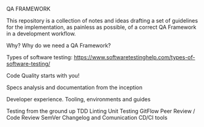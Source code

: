 QA FRAMEWORK

This repository is a collection of notes and ideas drafting a set of guidelines for the implementation, as painless as possible, of a correct QA Framework in a development workflow.

Why?
Why do we need a QA Framework?

Types of software testing: https://www.softwaretestinghelp.com/types-of-software-testing/

Code Quality starts with you!

Specs analysis and documentation from the inception

Developer experience. Tooling, environments and guides

Testing from the ground up
TDD
Linting
Unit Testing
GitFlow
Peer Review / Code Review
SemVer
Changelog and Comunication
CD/CI tools